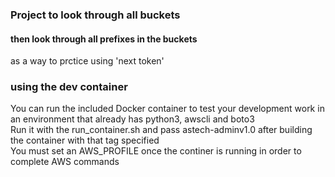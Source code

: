 ### Project to look through all buckets 
#### then look through all prefixes in the buckets
as a way to prctice using 'next token'

### using the dev container
You can run the included Docker container to test your development work in an environment that already has python3, awscli and boto3    
Run it with the run_container.sh and pass astech-adminv1.0 after building the container with that tag specified    
You must set an AWS_PROFILE once the continer is running in order to complete AWS commands